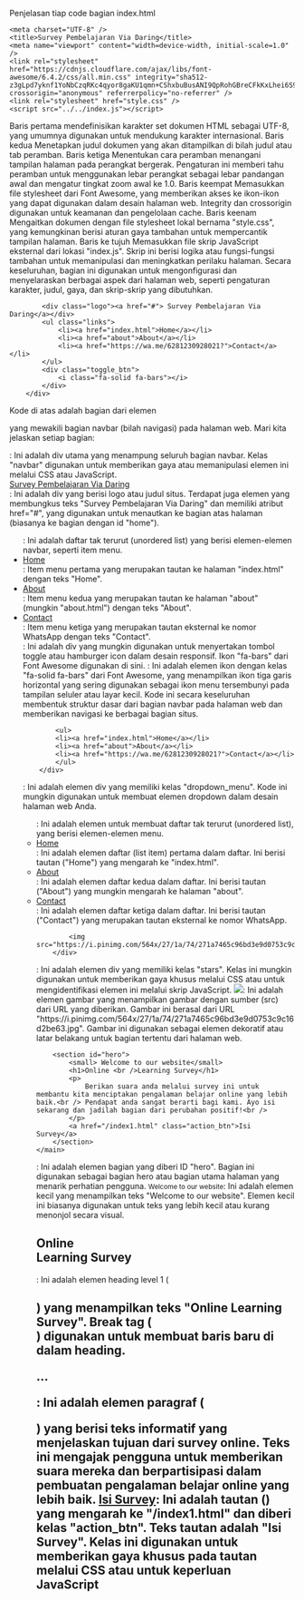 Penjelasan tiap code bagian index.html
 ><head>
    <meta charset="UTF-8" />
    <title>Survey Pembelajaran Via Daring</title>
    <meta name="viewport" content="width=device-width, initial-scale=1.0" />
    <link rel="stylesheet" href="https://cdnjs.cloudflare.com/ajax/libs/font-awesome/6.4.2/css/all.min.css" integrity="sha512-z3gLpd7yknf1YoNbCzqRKc4qyor8gaKU1qmn+CShxbuBusANI9QpRohGBreCFkKxLhei6S9CQXFEbbKuqLg0DA==" crossorigin="anonymous" referrerpolicy="no-referrer" />
    <link rel="stylesheet" href="style.css" />
    <script src="../../index.js"></script>
  </head

Baris pertama mendefinisikan karakter set dokumen HTML sebagai UTF-8, yang umumnya digunakan untuk mendukung karakter internasional.
Baris kedua Menetapkan judul dokumen yang akan ditampilkan di bilah judul atau tab peramban.
Baris ketiga Menentukan cara peramban menangani tampilan halaman pada perangkat bergerak. Pengaturan ini memberi tahu peramban untuk menggunakan lebar perangkat sebagai lebar pandangan awal dan mengatur tingkat zoom awal ke 1.0.
Baris keempat Memasukkan file stylesheet dari Font Awesome, yang memberikan akses ke ikon-ikon yang dapat digunakan dalam desain halaman web. Integrity dan crossorigin digunakan untuk keamanan dan pengelolaan cache.
Baris keenam Mengaitkan dokumen dengan file stylesheet lokal bernama "style.css", yang kemungkinan berisi aturan gaya tambahan untuk mempercantik tampilan halaman.
Baris ke tujuh Memasukkan file skrip JavaScript eksternal dari lokasi "index.js". Skrip ini berisi logika atau fungsi-fungsi tambahan untuk memanipulasi dan meningkatkan perilaku halaman.
Secara keseluruhan, bagian <head> ini digunakan untuk mengonfigurasi dan menyelaraskan berbagai aspek dari halaman web, seperti pengaturan karakter, judul, gaya, dan skrip-skrip yang dibutuhkan.


> <div class="navbar">
            <div class="logo"><a href="#"> Survey Pembelajaran Via Daring</a></div>
            <ul class="links">
                <li><a href="index.html">Home</a></li>
                <li><a href="about">About</a></li>
                <li><a href="https://wa.me/6281230928021?">Contact</a></li>
            </ul>
            <div class="toggle_btn">
                <i class="fa-solid fa-bars"></i>
            </div>
        </div>

Kode di atas adalah bagian dari elemen <div> yang mewakili bagian navbar (bilah navigasi) pada halaman web. Mari kita jelaskan setiap bagian:
<div class="navbar">: Ini adalah div utama yang menampung seluruh bagian navbar. Kelas "navbar"  digunakan untuk memberikan gaya atau memanipulasi elemen ini melalui CSS atau JavaScript.
<div class="logo"><a href="#"> Survey Pembelajaran Via Daring</a></div>: Ini adalah div yang berisi logo atau judul situs. Terdapat juga elemen <a> yang membungkus teks "Survey Pembelajaran Via Daring" dan memiliki atribut href="#", yang digunakan untuk menautkan ke bagian atas halaman (biasanya ke bagian dengan id "home").
<ul class="links">: Ini adalah daftar tak terurut (unordered list) yang berisi elemen-elemen navbar, seperti item menu.
<li><a href="index.html">Home</a></li>: Item menu pertama yang merupakan tautan ke halaman "index.html" dengan teks "Home".
<li><a href="about">About</a></li>: Item menu kedua yang merupakan tautan ke halaman "about" (mungkin "about.html") dengan teks "About".
<li><a href="https://wa.me/6281230928021?">Contact</a></li>: Item menu ketiga yang merupakan tautan eksternal ke nomor WhatsApp dengan teks "Contact".
<div class="toggle_btn">: Ini adalah div yang mungkin digunakan untuk menyertakan tombol toggle atau hamburger icon dalam desain responsif. Ikon "fa-bars" dari Font Awesome digunakan di sini.
<i class="fa-solid fa-bars"></i>: Ini adalah elemen ikon dengan kelas "fa-solid fa-bars" dari Font Awesome, yang menampilkan ikon tiga garis horizontal yang sering digunakan sebagai ikon menu tersembunyi pada tampilan seluler atau layar kecil.
Kode ini secara keseluruhan membentuk struktur dasar dari bagian navbar pada halaman web dan memberikan navigasi ke berbagai bagian situs.

 ><div class="dropdown_menu">
            <ul>
            <li><a href="index.html">Home</a></li>
            <li><a href="about">About</a></li>
            <li><a href="https://wa.me/6281230928021?">Contact</a></li>
            </ul>
        </div>

<div class="dropdown_menu">: Ini adalah elemen div yang memiliki kelas "dropdown_menu". Kode ini mungkin digunakan untuk membuat elemen dropdown dalam desain halaman web Anda.
<ul>: Ini adalah elemen untuk membuat daftar tak terurut (unordered list), yang berisi elemen-elemen menu.
<li><a href="index.html">Home</a></li>: Ini adalah elemen daftar (list item) pertama dalam daftar. Ini berisi tautan ("Home") yang mengarah ke "index.html".
<li><a href="about">About</a></li>: Ini adalah elemen daftar kedua dalam daftar. Ini berisi tautan ("About") yang mungkin mengarah ke halaman "about".
<li><a href="https://wa.me/6281230928021?">Contact</a></li>: Ini adalah elemen daftar ketiga dalam daftar. Ini berisi tautan ("Contact") yang merupakan tautan eksternal ke nomor WhatsApp.

><div class="stars">
            <img src="https://i.pinimg.com/564x/27/1a/74/271a7465c96bd3e9d0753c9c16d2be63.jpg">
        </div>

<div class="stars">: Ini adalah elemen div yang memiliki kelas "stars". Kelas ini mungkin digunakan untuk memberikan gaya khusus melalui CSS atau untuk mengidentifikasi elemen ini melalui skrip JavaScript.
<img src="https://i.pinimg.com/564x/27/1a/74/271a7465c96bd3e9d0753c9c16d2be63.jpg">: Ini adalah elemen gambar yang menampilkan gambar dengan sumber (src) dari URL yang diberikan. Gambar ini berasal dari URL "https://i.pinimg.com/564x/27/1a/74/271a7465c96bd3e9d0753c9c16d2be63.jpg". Gambar ini digunakan sebagai elemen dekoratif atau latar belakang untuk bagian tertentu dari halaman web.

  >  <main>
        <section id="hero">
            <small> Welcome to our website</small>
            <h1>Online <br />Learning Survey</h1>
            <p>
                Berikan suara anda melalui survey ini untuk membantu kita menciptakan pengalaman belajar online yang lebih baik.<br /> Pendapat anda sangat berarti bagi kami. Ayo isi sekarang dan jadilah bagian dari perubahan positif!<br />
            </p>
            <a href="/index1.html" class="action_btn">Isi Survey</a>
        </section>
    </main>

<section id="hero">: Ini adalah elemen bagian yang diberi ID "hero". Bagian ini digunakan sebagai bagian hero atau bagian utama halaman yang menarik perhatian pengguna.
<small> Welcome to our website</small>: Ini adalah elemen kecil yang menampilkan teks "Welcome to our website". Elemen kecil ini biasanya digunakan untuk teks yang lebih kecil atau kurang menonjol secara visual.
<h1>Online <br />Learning Survey</h1>: Ini adalah elemen heading level 1 (<h1>) yang menampilkan teks "Online Learning Survey". Break tag (<br />) digunakan untuk membuat baris baru di dalam heading.
<p>...</p>: Ini adalah elemen paragraf (<p>) yang berisi teks informatif yang menjelaskan tujuan dari survey online. Teks ini mengajak pengguna untuk memberikan suara mereka dan berpartisipasi dalam pembuatan pengalaman belajar online yang lebih baik.
<a href="/index1.html" class="action_btn">Isi Survey</a>: Ini adalah tautan (<a>) yang mengarah ke "/index1.html" dan diberi kelas "action_btn". Teks tautan adalah "Isi Survey". Kelas ini  digunakan untuk memberikan gaya khusus pada tautan melalui CSS atau untuk keperluan JavaScript

 ><script>
        navbaranimate();
    </script>

Kode ini adalah bagian dari tag <script> yang memanggil atau menjalankan fungsi navbaranimate(). Dengan kata lain, script ini menginstruksikan peramban web untuk menjalankan fungsi tersebut.

